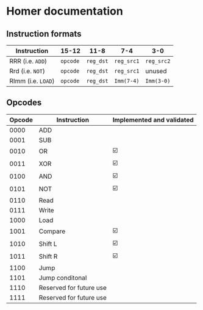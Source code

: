 # Homer documentation

## Instruction formats

| Instruction        | 15-12    | 11-8      | 7-4        | 3-0        |
| ------------------ | -------- | --------- | ---------- | ---------- |
| RRR (i.e. `ADD`)   | `opcode` | `reg_dst` | `reg_src1` | `reg_src2` |
| Rrd (i.e. `NOT`)   | `opcode` | `reg_dst` | `reg_src1` | unused     |
| RImm (i.e. `LOAD`) | `opcode` | `reg_dst` | `Imm(7-4)` | `Imm(3-0)` |

## Opcodes

| Opcode | Instruction             | Implemented and validated |
| ------ | ----------------------- | ------------------------- |
| 0000   | ADD                     |                           |
| 0001   | SUB                     |                           |
| 0010   | OR                      | :ballot_box_with_check:   |
| 0011   | XOR                     | :ballot_box_with_check:   |
| 0100   | AND                     | :ballot_box_with_check:   |
| 0101   | NOT                     | :ballot_box_with_check:   |
| 0110   | Read                    |                           |
| 0111   | Write                   |                           |
| 1000   | Load                    |                           |
| 1001   | Compare                 | :ballot_box_with_check:   |
| 1010   | Shift L                 | :ballot_box_with_check:   |
| 1011   | Shift R                 | :ballot_box_with_check:   |
| 1100   | Jump                    |                           |
| 1101   | Jump conditonal         |                           |
| 1110   | Reserved for future use |                           |
| 1111   | Reserved for future use |                           |